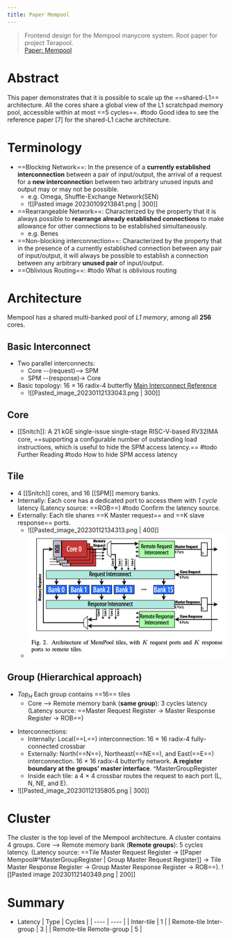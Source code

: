 ```yaml
---
title: Paper Mempool
---
```

>Frontend design for the Mempool manycore system. Root paper for project Terapool.  
[Paper: Mempool](https://ieeexplore.ieee.org/document/9474087)

# Abstract
This paper demonstrates that it is possible to scale up the ==shared-L1== architecture. All the cores share a global view of the L1 scratchpad memory pool, accessible within at most ==5 cycles==.
#todo Good idea to see the reference paper [7] for the shared-L1 cache architecture.
# Terminology
- ==Blocking Network==: In the presence of a **currently established interconnection** between a pair of input/output, the arrival of a request for a **new interconnectio**n between two arbitrary unused inputs and output may or may not be possible.
	- e.g. Omega, Shuffle-Exchange Network(SEN)
	- ![[Pasted image 20230109213841.png | 300]]
- ==Rearrangeable Network==: Characterized by the property that it is always possible to **rearrange already established connections** to make allowance for other connections to be established simultaneously.
	- e.g. Benes
- ==Non-blocking interconnection==: Characterized by the property that in the presence of a currently established connection between any pair of input/output, it will always be possible to establish a connection between any arbitrary **unused pair** of input/output.
- ==Oblivious Routing==: #todo What is oblivious routing
# Architecture
Mempool has a shared multi-banked pool of *L1 memory*, among all **256** cores. 
## Basic Interconnect
* Two parallel interconnects: 
	* Core --(request)--> SPM 
	* SPM --(response)-> Core
* Basic topology: 16 ${\times}$ 16 radix-4 butterfly [Main Interconnect Reference](https://github.com/pulp-platform/cluster_interconnect/blob/master/rtl/tcdm_interconnect/README.md)
	* ![[Pasted_image_20230112133043.png | 300]]
## Core
*  [[Snitch]]: A 21 kGE single-issue single-stage RISC-V-based RV32IMA core, ==supporting a conﬁgurable number of outstanding load instructions, which is useful to hide the SPM access latency.==
#todo Further Reading
#todo How to hide SPM access latency
## Tile
* 4 [[Snitch]] cores, and 16 [[SPM]] memory banks. 
* Internally: Each core has a dedicated port to access them with *1 cycle* latency (Latency source: ==ROB==) #todo Confirm the latency source.
* Externally: Each tile shares ==K Master request== and ==K slave response== ports.
	* ![[Pasted_image_20230112134313.png | 400]]
	* <img src="/assets/Pasted_image_20230112134313.png"/>
## Group (Hierarchical approach)
- $Top_H$ Each group contains ==16== tiles 
	- Core --> Remote memory bank (**same group**): 3 cycles latency (Latency source: ==Master Request Register -> Master Response Register -> ROB==) 
* Interconnections:
	* Internally: Local(==L==) interconnection: 16 $\times$ 16 radix-4 fully-connected crossbar
	* Externally: North(==N==), Northeast(==NE==), and East(==E==) interconnection. 16 $\times$ 16 radix-4 butterfly network. **A register boundary at the groups' master interface**. ^MasterGroupRegister
	* Inside each tile: a 4 $\times$ 4 crossbar routes the request to each port (L, N, NE, and E).
* ![[Pasted_image_20230112135805.png | 300]]
# Cluster
The cluster is the top level of the Mempool architecture. A cluster contains 4 groups.
Core --> Remote memory bank (**Remote groups**): 5 cycles latency. (Latency source: ==Tile Master Request Register -> [[Paper Mempool#^MasterGroupRegister | Group Master Request Register]] -> Tile Master Response Register -> Group Master Response Register -> ROB==). 
![[Pasted image 20230112140349.png | 200]]
# Summary
- Latency
| Type | Cycles |
| ---- | ---- |
| Inter-tile | 1 |
| Remote-tile Inter-group | 3 |
| Remote-tile Remote-group | 5 |
